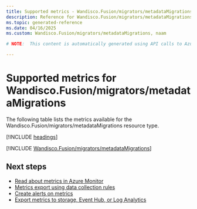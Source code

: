 ```yaml
---
title: Supported metrics - Wandisco.Fusion/migrators/metadataMigrations
description: Reference for Wandisco.Fusion/migrators/metadataMigrations metrics in Azure Monitor.
ms.topic: generated-reference
ms.date: 04/16/2025
ms.custom: Wandisco.Fusion/migrators/metadataMigrations, naam

# NOTE:  This content is automatically generated using API calls to Azure. Any edits made on these files will be overwritten in the next run of the script. 

---
```


  
# Supported metrics for Wandisco.Fusion/migrators/metadataMigrations
  
The following table lists the metrics available for the Wandisco.Fusion/migrators/metadataMigrations resource type.  
  
  
[!INCLUDE [headings](~/reusable-content/ce-skilling/azure/includes/azure-monitor/reference/metrics/metrics-headings.md)]  
  
 

[!INCLUDE [Wandisco.Fusion/migrators/metadataMigrations](~/reusable-content/ce-skilling/azure/includes/azure-monitor/reference/metrics/wandisco-fusion-migrators-metadatamigrations-metrics-include.md)]  



## Next steps

- [Read about metrics in Azure Monitor](/azure/azure-monitor/data-platform)
- [Metrics export using data collection rules](/azure/azure-monitor/essentials/data-collection-metrics)
- [Create alerts on metrics](/azure/azure-monitor/alerts/alerts-overview)
- [Export metrics to storage, Event Hub, or Log Analytics](/azure/azure-monitor/essentials/platform-logs-overview)

